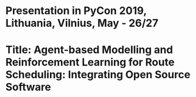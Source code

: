 # Presentation in PyCon 2019, Lithuania, Vilnius, May - 26/27

# Title: Agent-based Modelling and Reinforcement Learning for Route Scheduling: Integrating Open Source Software
